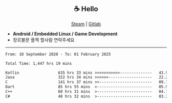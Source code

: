 <h2 align="center"> ☕ Hello </h2>

<p align="center">
  <a href="https://steamcommunity.com/id/Niforances/">Steam</a> |
  <a href="https://gitlab.com/niforances">Gitlab</a>
</p>

 - **Android / Embedded Linux / Game Development**
 - 장르불문 플젝 할사람 연락주세요

------

<!--START_SECTION:waka-->

```txt
From: 10 September 2020 - To: 01 February 2025

Total Time: 1,447 hrs 19 mins

Kotlin                 635 hrs 33 mins >>>>>>>>>>>--------------   43.91 %
Java                   322 hrs 34 mins >>>>>>-------------------   22.29 %
C                      141 hrs 37 mins >>-----------------------   09.78 %
Dart                   85 hrs 55 mins  >------------------------   05.94 %
C++                    60 hrs 31 mins  >------------------------   04.18 %
C#                     48 hrs 32 mins  >------------------------   03.35 %
```

<!--END_SECTION:waka-->
